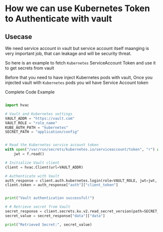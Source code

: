 # How we can use Kubernetes Token to Authenticate with vault

## Usecase

We need service account in vault but service account itself maanging is very important job, that can leakage and will be security threat.

So here is an example to fetch `Kubernetes` ServiceAccount Token and use it to get secrets from vault

Before that you need to have inject Kubernetes pods with vault, Once you injected vault with `Kubernetes` pods you wil have Service Account token

Complete Code Example

```python

import hvac

# Vault and Kubernetes settings
VAULT_ADDR = "https://vault.com"
VAULT_ROLE = "role_name"
KUBE_AUTH_PATH = "kubernetes"
SECRET_PATH = "application/config"


# Read the Kubernetes service account token
with open("/var/run/secrets/kubernetes.io/serviceaccount/token", "r") as f:
    jwt = f.read()

# Initialize Vault client
client = hvac.Client(url=VAULT_ADDR)

# Authenticate with Vault
auth_response = client.auth.kubernetes.login(role=VAULT_ROLE, jwt=jwt, mount_point=KUBE_AUTH_PATH)
client.token = auth_response["auth"]["client_token"]


print("Vault authentication successful!")

# # Retrieve secret from Vault
secret_response = client.secrets.kv.v2.read_secret_version(path=SECRET_PATH)
secret_value = secret_response["data"]["data"]

print("Retrieved Secret:", secret_value)


```

